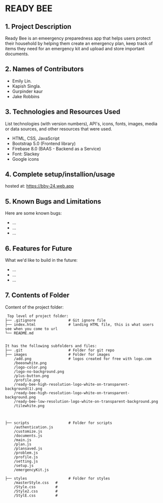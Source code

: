 # READY BEE

## 1. Project Description
Ready Bee is an emeergency preparedness app that helps users protect their household by helping them create an emergency plan, keep track of items they need for an emergency kit and upload and store important documents.

## 2. Names of Contributors
* Emily Lin.
* Kapish Singla.
* Gurpinder kaur
* Jake Robbins
 
	
## 3. Technologies and Resources Used
List technologies (with version numbers), API's, icons, fonts, images, media or data sources, and other resources that were used.
* HTML, CSS, JavaScript
* Bootstrap 5.0 (Frontend library)
* Firebase 8.0 (BAAS - Backend as a Service)
* Font: Slackey
* Google icons

## 4. Complete setup/installion/usage

hosted at: https://bby-24.web.app



## 5. Known Bugs and Limitations
Here are some known bugs:
* ...
* ...
* ...

## 6. Features for Future
What we'd like to build in the future:
* ...
* ...
* ...
	
## 7. Contents of Folder
Content of the project folder:

```
 Top level of project folder: 
├── .gitignore               # Git ignore file
├── index.html               # landing HTML file, this is what users see when you come to url
└── README.md


It has the following subfolders and files:
├── .git                     # Folder for git repo
├── images                   # Folder for images
    /add.png                 # logos created for free with logo.com
    /beeonwhite.png
    /logo-color.png         
    /logo-no-background.png
    /plus-button.png
    /profile.png
    /ready-bee-high-resolution-logo-white-on-transparent-background(1).png
    /ready-bee-high-resolution-logo-white-on-transparent-background.png
    /ready-bee-low-resolution-logo-white-on-transparent-background.png
    /tilewhite.png

    
    
├── scripts                  # Folder for scripts
    /authentication.js        
    /customize.js
    /documents.js
    /main.js
    /plan.js
    /plansaved.js
    /problem.js
    /profile.js
    /setting.js
    /setup.js 
    /emergencyKit.js
    
├── styles                   # Folder for styles
    /masterStyle.css   # 
    /Style.css         # 
    /Style2.css        # 
    /StylE.css         # 



```


